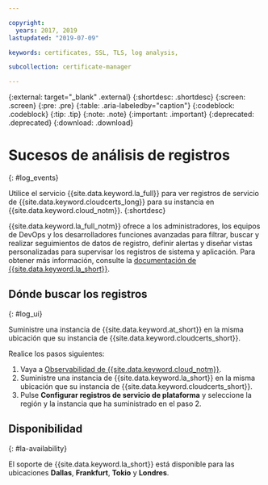 ```yaml
---

copyright:
  years: 2017, 2019
lastupdated: "2019-07-09"

keywords: certificates, SSL, TLS, log analysis,

subcollection: certificate-manager

---
```


{:external: target="_blank" .external}
{:shortdesc: .shortdesc}
{:screen: .screen}
{:pre: .pre}
{:table: .aria-labeledby="caption"}
{:codeblock: .codeblock}
{:tip: .tip}
{:note: .note}
{:important: .important}
{:deprecated: .deprecated}
{:download: .download}

# Sucesos de análisis de registros
{: #log_events}

Utilice el servicio {{site.data.keyword.la_full}} para ver registros de servicio de {{site.data.keyword.cloudcerts_long}} para su instancia en {{site.data.keyword.cloud_notm}}.
{:shortdesc}

{{site.data.keyword.la_full_notm}} ofrece a los administradores, los equipos de DevOps y los desarrolladores funciones avanzadas para filtrar, buscar y realizar seguimientos de datos de registro, definir alertas y diseñar vistas personalizadas para supervisar los registros de sistema y aplicación. Para obtener más información, consulte la [documentación de {{site.data.keyword.la_short}}](/docs/services/Log-Analysis-with-LogDNA?topic=LogDNA-getting-started).

## Dónde buscar los registros
{: #log_ui}

Suministre una instancia de {{site.data.keyword.at_short}} en la misma ubicación que su instancia de {{site.data.keyword.cloudcerts_short}}.

Realice los pasos siguientes:

1. Vaya a [Observabilidad de {{site.data.keyword.cloud_notm}}](https://cloud.ibm.com/observe/).
2. Suministre una instancia de {{site.data.keyword.la_short}} en la misma ubicación que su instancia de {{site.data.keyword.cloudcerts_short}}.
3. Pulse **Configurar registros de servicio de plataforma** y seleccione la región y la instancia que ha suministrado en el paso 2.


## Disponibilidad
{: #la-availability}

El soporte de {{site.data.keyword.la_short}} está disponible para las ubicaciones **Dallas**, **Frankfurt**, **Tokio** y **Londres**.
